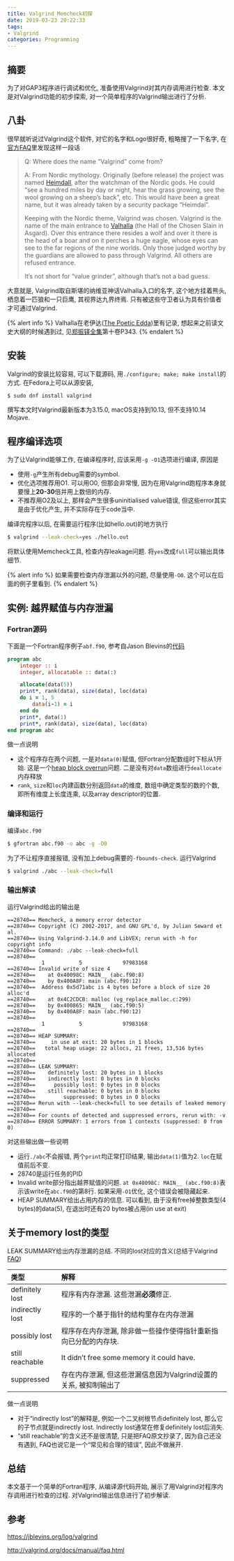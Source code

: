 ```yaml
---
title: Valgrind Memcheck初探
date: 2019-03-23 20:22:33
tags:
- Valgrind
categories: Programming
---
```


## 摘要

为了对GAP3程序进行调试和优化, 准备使用Valgrind对其内存调用进行检查. 本文是对Valgrind功能的初步探索, 对一个简单程序的Valgrind输出进行了分析.

<!--more-->

## 八卦

很早就听说过Valgrind这个软件, 对它的名字和Logo很好奇, 粗略搜了一下名字, 在[官方FAQ](http://valgrind.org/docs/manual/faq.html#faq.whence)里发现这样一段话

> Q: Where does the name “Valgrind” come from?
>
> A: From Nordic mythology. Originally (before release) the project was named [Heimdall](https://en.wikipedia.org/wiki/Heimdallr), after the watchman of the Nordic gods. He could “see a hundred miles by day or night, hear the grass growing, see the wool growing on a sheep’s back”, etc. This would have been a great name, but it was already taken by a security package “Heimdal”. 
>
> Keeping with the Nordic theme, Valgrind was chosen. Valgrind is the name of the main entrance to [Valhalla](https://en.wikipedia.org/wiki/Valhalla) (the Hall of the Chosen Slain in Asgard). Over this entrance there resides a wolf and over it there is the head of a boar and on it perches a huge eagle, whose eyes can see to the far regions of the nine worlds. Only those judged worthy by the guardians are allowed to pass through Valgrind. All others are refused entrance. 
>
> It’s not short for “value grinder”, although that’s not a bad guess.

大意就是, Valgrind取自斯堪的纳维亚神话Valhalla入口的名字, 这个地方挂着熊头, 栖息着一匹狼和一只巨鹰, 其视界达九界终焉. 只有被这些守卫者认为具有价值者才可通过Valgrind. 

{% alert info %}
Valhalla在老伊达([The Poetic Edda](https://en.wikipedia.org/wiki/Poetic_Edda))里有记录, 想起来之前读文史大纲的时候遇到过, 见[郑振铎全集](https://book.douban.com/subject/1203864/)第十卷P343. 
{% endalert %}

## 安装

Valgrind的安装比较容易, 可以下载源码, 用`./configure; make; make install`的方式. 在Fedora上可以从源安装, 

```bash
$ sudo dnf install valgrind
```

撰写本文时Valgrind最新版本为3.15.0, macOS支持到10.13, 但不支持10.14 Mojave.

## 程序编译选项

为了让Valgrind能够工作, 在编译程序时, 应该采用`-g -O1`选项进行编译, 原因是

- 使用`-g`产生所有debug需要的symbol.
- 优化选项推荐用O1. 可以用O0, 但那会非常慢, 因为在用Valgrind跑程序本身就要慢上**20-30**倍并用上数倍的内存. 
- 不推荐用O2及以上, 那样会产生很多uninitialised value错误, 但这些error其实是由于优化产生, 并不实际存在于code当中. 

编译完程序以后, 在需要运行程序(比如hello.out)的地方执行

```bash
$ valgrind --leak-check=yes ./hello.out
```

将默认使用Memcheck工具, 检查内存leakage问题. 将`yes`改成`full`可以输出具体细节. 

{% alert info %} 
如果需要检查内存泄漏以外的问题, 尽量使用`-O0`. 这个可以在后面的例子里看到.
{% endalert %}



## 实例: 越界赋值与内存泄漏

### Fortran源码

下面是一个Fortran程序例子`abf.f90`, 参考自Jason Blevins的[代码](https://jblevins.org/log/valgrind)

```fortran
program abc
    integer :: i
    integer, allocatable :: data(:)

    allocate(data(5))
    print*, rank(data), size(data), loc(data)
    do i = 1, 5
        data(i-1) = i
    end do
    print*, data(1)
    print*, rank(data), size(data), loc(data)
end program abc
```

做一点说明

- 这个程序存在两个问题, 一是对`data(0)`赋值, 但Fortran分配数组时下标从1开始. 这是一个[heap block overrun](http://www.qnx.com/developers/docs/qnxcar2/index.jsp?topic=%2Fcom.qnx.doc.neutrino.prog%2Ftopic%2Fhat_OverrunErrors.html)问题. 二是没有对`data`数组进行`deallocate`内存释放
- `rank`, `size`和`loc`内建函数分别返回`data`的维度, 数组中确定类型的数的个数, 即所有维度上长度连乘, 以及array descriptor的位置.

### 编译和运行

编译`abc.f90`

```bash
$ gfortran abc.f90 -o abc -g -O0
```

为了不让程序直接报错, 没有加上debug需要的`-fbounds-check`.  运行Valgrind

```bash
$ valgrind ./abc --leak-check=full
```

### 输出解读

运行Valgrind给出的输出是

```
==28740== Memcheck, a memory error detector
==28740== Copyright (C) 2002-2017, and GNU GPL'd, by Julian Seward et al.
==28740== Using Valgrind-3.14.0 and LibVEX; rerun with -h for copyright info
==28740== Command: ./abc --leak-check=full
==28740== 
           1           5             97983168
==28740== Invalid write of size 4
==28740==    at 0x40098C: MAIN__ (abc.f90:8)
==28740==    by 0x400A8F: main (abc.f90:12)
==28740==  Address 0x5d71abc is 4 bytes before a block of size 20 alloc'd
==28740==    at 0x4C2CDCB: malloc (vg_replace_malloc.c:299)
==28740==    by 0x400865: MAIN__ (abc.f90:5)
==28740==    by 0x400A8F: main (abc.f90:12)
==28740== 
           1           5             97983168
==28740== 
==28740== HEAP SUMMARY:
==28740==     in use at exit: 20 bytes in 1 blocks
==28740==   total heap usage: 22 allocs, 21 frees, 13,516 bytes allocated
==28740== 
==28740== LEAK SUMMARY:
==28740==    definitely lost: 20 bytes in 1 blocks
==28740==    indirectly lost: 0 bytes in 0 blocks
==28740==      possibly lost: 0 bytes in 0 blocks
==28740==    still reachable: 0 bytes in 0 blocks
==28740==         suppressed: 0 bytes in 0 blocks
==28740== Rerun with --leak-check=full to see details of leaked memory
==28740== 
==28740== For counts of detected and suppressed errors, rerun with: -v
==28740== ERROR SUMMARY: 1 errors from 1 contexts (suppressed: 0 from 0)
```

对这些输出做一些说明

- 运行`./abc`不会报错, 两个`print`均正常打印结果, 输出`data(1)`值为2. `loc`在赋值前后不变. 
- 28740是运行任务的PID
- Invalid write部分指出越界赋值的问题. `at 0x40098C: MAIN__ (abc.f90:8)`表示该write在`abc.f90`的第8行. 如果采用`-O1`优化, 这个错误会被隐藏起来. 
- HEAP SUMMARY给出占用内存的信息. 可以看到, 由于没有free掉整数类型(4 bytes)的data(5), 在退出时还有20 bytes被占用(in use at exit)



## 关于memory lost的类型

LEAK SUMMARY给出内存泄漏的总结. 不同的lost对应的含义(总结于Valgrind [FAQ](http://valgrind.org/docs/manual/faq.html#faq.deflost))

| 类型            | 解释                                                         |
| :-------------- | :----------------------------------------------------------- |
| definitely lost | 程序有内存泄漏. 这些泄漏**必须**修正.                        |
| indirectly lost | 程序的一个基于指针的结构里存在内存泄漏                       |
| possibly lost   | 程序存在内存泄漏, 除非做一些操作使得指针重新指向已分配的内存块. |
| still reachable | It didn’t free some memory it could have.                    |
| suppressed      | 存在内存泄漏, 但这些泄漏信息因为Valgrind设置的关系, 被抑制输出了 |

做一点说明

- 对于“indirectly lost”的解释是, 例如一个二叉树根节点definitely lost, 那么它的子节点就是indirectly lost. Indirectly lost通常在修复definitely lost后消失.
- “still reachable”的含义还不是很清楚, 只是把FAQ原文抄录了, 因为自己还没有遇到, FAQ也说它是一个“常见和合理的错误”, 因此不做展开.



## 总结

本文基于一个简单的Fortran程序, 从编译源代码开始, 展示了用Valgrind对程序内存调用进行检查的过程. 对Valgrind输出信息进行了初步解读.



## 参考

https://jblevins.org/log/valgrind

http://valgrind.org/docs/manual/faq.html